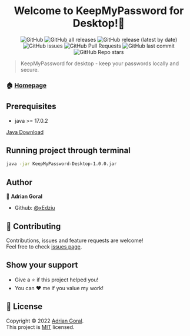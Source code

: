 <h1 align="center">Welcome to KeepMyPassword for Desktop!👋</h1>
<p align="center">
<img alt="GitHub" src="https://img.shields.io/github/license/xEdziu/KeepMyPassword-Desktop"> <img alt="GitHub all releases" src="https://img.shields.io/github/downloads/xEdziu/KeepMyPassword-Desktop/total"> <img alt="GitHub release (latest by date)" src="https://img.shields.io/github/v/release/xEdziu/KeepMyPassword-Desktop"> <img alt="GitHub issues" src="https://img.shields.io/github/issues/xEdziu/KeepMyPassword-Desktop"> <img alt="GitHub Pull Requests" src="https://img.shields.io/github/issues-pr/xEdziu/KeepMyPassword-Desktop"> <img alt="GitHub last commit" src="https://img.shields.io/github/last-commit/xEdziu/KeepMyPassword-Desktop"> <img alt="GitHub Repo stars" src="https://img.shields.io/github/stars/xEdziu/KeepMyPassword-Desktop"></p>

> KeepMyPassword for desktop - keep your passwords locally and secure.

### 🏠 [Homepage](https://github.com/xEdziu/KeepMyPassword-Desktop)

## Prerequisites

- java >= 17.0.2

[Java Download](https://www.oracle.com/java/technologies/javase/jdk17-archive-downloads.html)

## Running project through terminal

```sh
java -jar KeepMyPassword-Desktop-1.0.0.jar
```

## Author

👤 **Adrian Goral**

* Github: [@xEdziu](https://github.com/xEdziu)

## 🤝 Contributing

Contributions, issues and feature requests are welcome!<br />Feel free to check [issues page](https://github.com/xEdziu/KeepMyPassword-Desktop/issues).

## Show your support

- Give a ⭐️ if this project helped you!
- You can ❤️ me if you value my work!

## 📝 License

Copyright © 2022 [Adrian Goral](https://github.com/xEdziu).<br />
This project is [MIT](https://github.com/xEdziu/KeepMyPassword-Desktop/blob/master/LICENSE) licensed.

